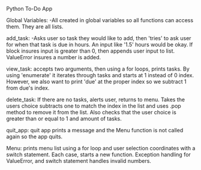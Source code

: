 Python To-Do App

Global Variables:
-All created in global variables so all functions can access them. They are all lists.

add_task:
-Asks user so task they would like to add, then 'tries' to ask user for when that task is due in hours. An input like '1.5' hours would be okay. If block insures input is greater than 0, then appends user input to list. ValueError insures a number is added.

view_task:
accepts two arguments, then using a for loops, prints tasks. By using 'enumerate' it iterates through tasks and starts at 1 instead of 0 index. However, we also want to print 'due' at the proper index so we subtract 1 from due's index.

delete_task:
If there are no tasks, alerts user, returns to menu. Takes the users choice subtracts one to match the index in the list and uses .pop method to remove it from the list. Also checks that the user choice is greater than or equal to 1 and amount of tasks.

quit_app:
quit app prints a message and the Menu function is not called again so the app quits.

Menu:
prints menu list using a for loop and user selection coordinates with a switch statement. Each case, starts a new function. Exception handling for ValueError, and switch statement handles invalid numbers.
